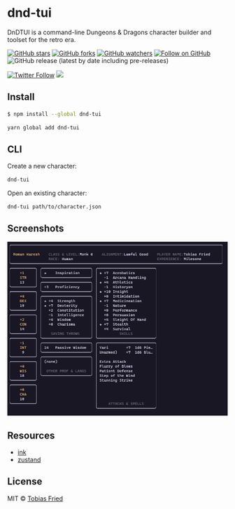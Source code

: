 # dnd-tui

DnDTUI is a command-line Dungeons & Dragons character builder and toolset for the retro era.

[![GitHub stars](https://img.shields.io/github/stars/rektdeckard/dnd-tui?style=flat-square&label=Star)](https://github.com/rektdeckard/dnd-tui)
[![GitHub forks](https://img.shields.io/github/forks/rektdeckard/dnd-tui?style=flat-square&label=Fork)](https://github.com/rektdeckard/dnd-tui/fork)
[![GitHub watchers](https://img.shields.io/github/watchers/rektdeckard/dnd-tui?style=flat-square&label=Watch)](https://github.com/rektdeckard/dnd-tui)
[![Follow on GitHub](https://img.shields.io/github/followers/rektdeckard?style=flat-square&label=Follow)](https://github.com/rektdeckard)
![GitHub release (latest by date including pre-releases)](https://img.shields.io/github/v/release/rektdeckard/dnd-tui?include_prereleases&label=Release&style=flat-square)

[![Twitter Follow](https://img.shields.io/twitter/follow/friedtm.svg?style=flat-square)](https://twitter.com/friedtm)
[![](https://img.shields.io/badge/paypal-buy%20me%20a%20coffee-green.svg?style=flat-square)](https://paypal.me/TobiasFried)

## Install

```bash
$ npm install --global dnd-tui
```

```bash
yarn global add dnd-tui
```

## CLI

Create a new character:
```bash
dnd-tui
```

Open an existing character:
```bash
dnd-tui path/to/character.json
```

## Screenshots

<img src="/meta/screenshot.png" />

## Resources

- [ink](https://github.com/vadimdemedes/ink)
- [zustand](https://github.com/pmndrs/zustand)

## License

MIT © [Tobias Fried](https://github.com/rektdeckard)